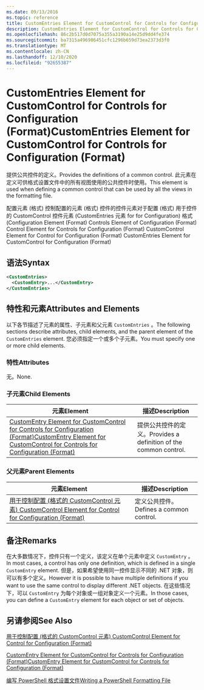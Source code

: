 ```yaml
---
ms.date: 09/13/2016
ms.topic: reference
title: CustomEntries Element for CustomControl for Controls for Configuration (Format)
description: CustomEntries Element for CustomControl for Controls for Configuration (Format)
ms.openlocfilehash: 86c2b517d0d7075a355a3190a14e25d9dd4fe374
ms.sourcegitcommit: ba7315a496986451cfc1296b659d73ea2373d3f0
ms.translationtype: MT
ms.contentlocale: zh-CN
ms.lasthandoff: 12/10/2020
ms.locfileid: "92655387"
---
```

# <a name="customentries-element-for-customcontrol-for-controls-for-configuration-format"></a><span data-ttu-id="d366b-103">CustomEntries Element for CustomControl for Controls for Configuration (Format)</span><span class="sxs-lookup"><span data-stu-id="d366b-103">CustomEntries Element for CustomControl for Controls for Configuration (Format)</span></span>

<span data-ttu-id="d366b-104">提供公共控件的定义。</span><span class="sxs-lookup"><span data-stu-id="d366b-104">Provides the definitions of a common control.</span></span> <span data-ttu-id="d366b-105">此元素在定义可供格式设置文件中的所有视图使用的公共控件时使用。</span><span class="sxs-lookup"><span data-stu-id="d366b-105">This element is used when defining a common control that can be used by all the views in the formatting file.</span></span>

<span data-ttu-id="d366b-106">配置元素 (格式) 控制配置的元素 (格式) 控件的控件元素对于配置 (格式) 用于控件的 CustomControl 控件元素 (CustomEntries 元素 for for Configuration) 格式 (</span><span class="sxs-lookup"><span data-stu-id="d366b-106">Configuration Element (Format) Controls Element of Configuration (Format) Control Element for Controls for Configuration (Format) CustomControl Element for Control for Configuration (Format) CustomEntries Element for CustomControl for Configuration (Format)</span></span>

## <a name="syntax"></a><span data-ttu-id="d366b-107">语法</span><span class="sxs-lookup"><span data-stu-id="d366b-107">Syntax</span></span>

```xml
<CustomEntries>
  <CustomEntry>...</CustomEntry>
</CustomEntries>

```

## <a name="attributes-and-elements"></a><span data-ttu-id="d366b-108">特性和元素</span><span class="sxs-lookup"><span data-stu-id="d366b-108">Attributes and Elements</span></span>

<span data-ttu-id="d366b-109">以下各节描述了元素的属性、子元素和父元素 `CustomEntries` 。</span><span class="sxs-lookup"><span data-stu-id="d366b-109">The following sections describe attributes, child elements, and the parent element of the `CustomEntries` element.</span></span> <span data-ttu-id="d366b-110">您必须指定一个或多个子元素。</span><span class="sxs-lookup"><span data-stu-id="d366b-110">You must specify one or more child elements.</span></span>

### <a name="attributes"></a><span data-ttu-id="d366b-111">特性</span><span class="sxs-lookup"><span data-stu-id="d366b-111">Attributes</span></span>

<span data-ttu-id="d366b-112">无。</span><span class="sxs-lookup"><span data-stu-id="d366b-112">None.</span></span>

### <a name="child-elements"></a><span data-ttu-id="d366b-113">子元素</span><span class="sxs-lookup"><span data-stu-id="d366b-113">Child Elements</span></span>

|<span data-ttu-id="d366b-114">元素</span><span class="sxs-lookup"><span data-stu-id="d366b-114">Element</span></span>|<span data-ttu-id="d366b-115">描述</span><span class="sxs-lookup"><span data-stu-id="d366b-115">Description</span></span>|
|-------------|-----------------|
|[<span data-ttu-id="d366b-116">CustomEntry Element for CustomControl for Controls for Configuration (Format)</span><span class="sxs-lookup"><span data-stu-id="d366b-116">CustomEntry Element for CustomControl for Controls for Configuration (Format)</span></span>](./customentry-element-for-customcontrol-for-controls-for-configuration-format.md)|<span data-ttu-id="d366b-117">提供公共控件的定义。</span><span class="sxs-lookup"><span data-stu-id="d366b-117">Provides a definition of the common control.</span></span>|

### <a name="parent-elements"></a><span data-ttu-id="d366b-118">父元素</span><span class="sxs-lookup"><span data-stu-id="d366b-118">Parent Elements</span></span>

|<span data-ttu-id="d366b-119">元素</span><span class="sxs-lookup"><span data-stu-id="d366b-119">Element</span></span>|<span data-ttu-id="d366b-120">描述</span><span class="sxs-lookup"><span data-stu-id="d366b-120">Description</span></span>|
|-------------|-----------------|
|[<span data-ttu-id="d366b-121">用于控制配置 (格式的 CustomControl 元素) </span><span class="sxs-lookup"><span data-stu-id="d366b-121">CustomControl Element for Control for Configuration (Format)</span></span>](./customcontrol-element-for-control-for-controls-for-configuration-format.md)|<span data-ttu-id="d366b-122">定义公共控件。</span><span class="sxs-lookup"><span data-stu-id="d366b-122">Defines a common control.</span></span>|

## <a name="remarks"></a><span data-ttu-id="d366b-123">备注</span><span class="sxs-lookup"><span data-stu-id="d366b-123">Remarks</span></span>

<span data-ttu-id="d366b-124">在大多数情况下，控件只有一个定义，该定义在单个元素中定义 `CustomEntry` 。</span><span class="sxs-lookup"><span data-stu-id="d366b-124">In most cases, a control has only one definition, which is defined in a single `CustomEntry` element.</span></span> <span data-ttu-id="d366b-125">但是，如果希望使用同一控件显示不同的 .NET 对象，则可以有多个定义。</span><span class="sxs-lookup"><span data-stu-id="d366b-125">However it is possible to have multiple definitions if you want to use the same control to display different .NET objects.</span></span> <span data-ttu-id="d366b-126">在这些情况下，可以 `CustomEntry` 为每个对象或一组对象定义一个元素。</span><span class="sxs-lookup"><span data-stu-id="d366b-126">In those cases, you can define a `CustomEntry` element for each object or set of objects.</span></span>

## <a name="see-also"></a><span data-ttu-id="d366b-127">另请参阅</span><span class="sxs-lookup"><span data-stu-id="d366b-127">See Also</span></span>

[<span data-ttu-id="d366b-128">用于控制配置 (格式的 CustomControl 元素) </span><span class="sxs-lookup"><span data-stu-id="d366b-128">CustomControl Element for Control for Configuration (Format)</span></span>](./customcontrol-element-for-control-for-controls-for-configuration-format.md)

[<span data-ttu-id="d366b-129">CustomEntry Element for CustomControl for Controls for Configuration (Format)</span><span class="sxs-lookup"><span data-stu-id="d366b-129">CustomEntry Element for CustomControl for Controls for Configuration (Format)</span></span>](./customentry-element-for-customcontrol-for-controls-for-configuration-format.md)

[<span data-ttu-id="d366b-130">编写 PowerShell 格式设置文件</span><span class="sxs-lookup"><span data-stu-id="d366b-130">Writing a PowerShell Formatting File</span></span>](./writing-a-powershell-formatting-file.md)
